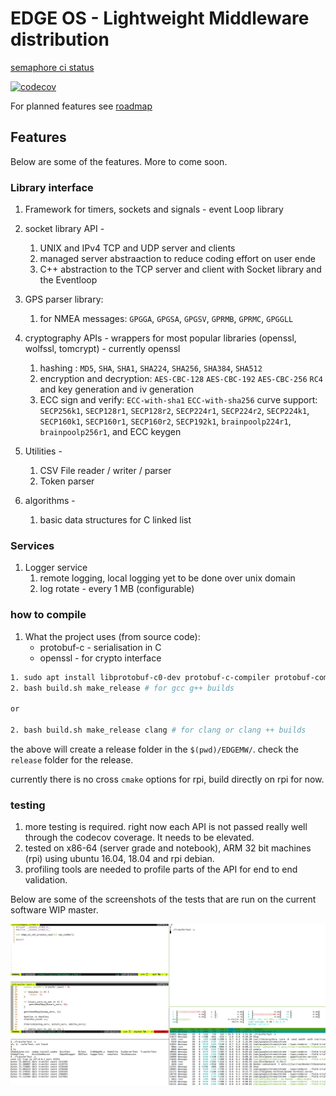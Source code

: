 # EDGE OS - Lightweight Middleware distribution

[semaphore ci status](https://devnaga.semaphoreci.com/dashboards/my-work)

[![codecov](https://codecov.io/gh/DevNaga/EDGEMW/branch/master/graph/badge.svg)](https://codecov.io/gh/DevNaga/EDGEMW)

For planned features see [roadmap](roadmap.md)

## Features

Below are some of the features. More to come soon.


### Library interface

1. Framework for timers, sockets and signals - event Loop library

2. socket library API -
    1. UNIX and IPv4  TCP and UDP server and clients
    2. managed server abstraaction to reduce coding effort on user ende
    3. C++ abstraction to the TCP server and client with Socket library and the Eventloop

3. GPS parser library:
    1. for NMEA messages:
        `GPGGA`, `GPGSA`, `GPGSV`, `GPRMB`, `GPRMC`, `GPGGLL`

4. cryptography APIs - wrappers for most popular libraries (openssl, wolfssl, tomcrypt) - currently openssl
    1. hashing :
        `MD5`, `SHA`, `SHA1`, `SHA224`, `SHA256`, `SHA384`, `SHA512`
    2. encryption and decryption:
        `AES-CBC-128`
        `AES-CBC-192`
        `AES-CBC-256`
        `RC4`
        and key generation and iv generation
    3. ECC sign and verify:
        `ECC-with-sha1`
        `ECC-with-sha256`
        curve support:
            `SECP256k1`,
            `SECP128r1`,
            `SECP128r2`,
            `SECP224r1`,
            `SECP224r2`,
            `SECP224k1`,
            `SECP160k1`,
            `SECP160r1`,
            `SECP160r2`,
            `SECP192k1`,
            `brainpoolp224r1`,
            `brainpoolp256r1`,
        and ECC keygen

5. Utilities -
    1. CSV File reader / writer / parser
    2. Token parser

6. algorithms -
    1. basic data structures for C
        linked list


### Services

1. Logger service
    1. remote logging, local logging yet to be done over unix domain
    2. log rotate - every 1 MB (configurable)


### how to compile

1. What the project uses (from source code):
    - protobuf-c - serialisation in C
    - openssl - for crypto interface


```bash
1. sudo apt install libprotobuf-c0-dev protobuf-c-compiler protobuf-compiler libprotobuf-dev libprotoc-dev libprotobuf-c-dev cmake make gcc g++ clang clang++
2. bash build.sh make_release # for gcc g++ builds

or 

2. bash build.sh make_release clang # for clang or clang ++ builds

```

the above will create a release folder in the `$(pwd)/EDGEMW/`. check the `release` folder for the release.

currently there is no cross `cmake` options for rpi, build directly on rpi for now.

### testing

1. more testing is required. right now each API is not passed really well through the codecov coverage. It needs to be elevated.
2. tested on x86-64 (server grade and notebook), ARM 32 bit machines (rpi) using ubuntu 16.04, 18.04 and rpi debian.
3. profiling tools are needed to profile parts of the API for end to end validation.

Below are some of the screenshots of the tests that are run on the current software WIP master.


![](tests/tcp_perf_test.png?raw=true)

